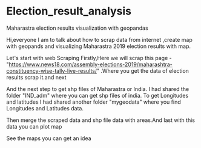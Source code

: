# Election_result_analysis
Maharastra election results visualization with geopandas


Hi,everyone I am to talk about how to scrap data from internet ,create map with geopands and visualizing Maharastra 2019 election results with map.

Let's start with web Scraping
Firstly,Here we will scrap this page -"https://www.news18.com/assembly-elections-2019/maharashtra-constituency-wise-tally-live-results/" .Where you get the data of election results
scrap it.and next

And the next step to get shp files of Maharastra or India. I had shared  the folder "IND_adm" where you can get shp files of india. To get Longitudes and latitudes 
I had shared another folder "mygeodata" where you find Longitudes and Latitudes data.

Then merge the scraped data and shp file data with areas.And last with this data you can plot map

See the maps you can get an idea
